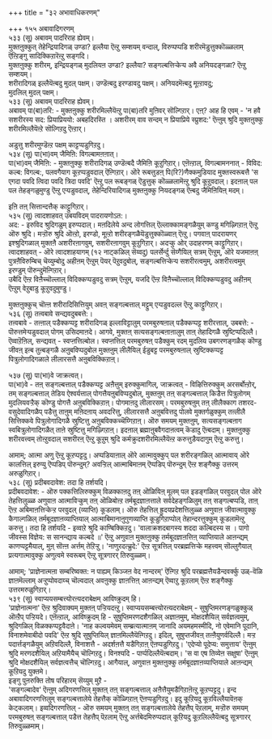 +++
title = "३२ अभावाधिकरणम्"

+++
१५५ अबावादिगरणम्  
५३३ (सू) अबावम् पादरिराह ह्येवम्।  
मुक्तऩुक्कुत् तेहेन्द्रियादिगळ् उण्डा? इल्लैया ऎऩ्ऱु सम्शयम् वन्दाल्, विरुप्पप्पडि शरीरमॆडुत्तुक्कॊळ्ळलाम् ऎऩ्ऱिङ्गु सादिक्किऱारॆऩ्ऱु सङ्गदि।   
मुक्तऩुक्कु शरीरम्, इन्द्रियङ्गळ् मुदलियऩ उण्डा? इल्लैया? सङ्गल्बत्तिऱ्केऱ्प अवै अनियदङ्गळा? ऎऩ्ऱु सम्शयम्।  
शरीरादिगळ् इल्लैयॆऩ्बदु मुदल् पक्षम्। उण्डॆऩ्बदु इरण्डावदु पक्षम्। अनियदमॆऩ्बदु मूऩ्ऱावदु;   
मुदलिल् मुदल् पक्षम्।   
५३३ (सू) अबावम् पादरिराह ह्येवम्।  
अबावम् पा(बा)तरि: - मुक्तऩुक्कु शरीरमिल्लैयॆऩ्ऱु पा(बा)तरि मुऩिवर् सॊल्गिऱार्। एऩ्? आह हि एवम् - 'न हवै सशरीरस्य सद: प्रियाप्रिययो: अबहदिरस्ति । अशरीरम् वाव सन्दम् न प्रियाप्रिये स्प्रुशद:' ऎऩ्ऩुम् श्रुदि मुक्तऩुक्कु शरीरमिल्लैयॆऩ्ऱे सॊल्गिऱदु ऎऩ्ऱार्।

अडुत्तु शरीरमुण्डॆऩ्ऱ पक्षम् काट्टप्पडुगिऱदु।  
५३४ (सू) पा(भा)वम् जैमिऩि: विगल्बामऩऩात्।  
पा(भा)वम् जैमिऩि: - मुक्तऩुक्कु शरीरादिगळ् उण्डॆऩ्बदै जैमिऩि कूऱुगिऱार्। एऩॆऩ्ऱाल्, विगल्बामननात् - विविद: कल्ब: विगल्ब:, पलवगैयाग कूऱप्पडुवदाल् ऎऩ्गिऱार्। ऒरे रूबत्तुडऩ् पि(रि?)णैक्कमुडियाद मुक्तस्वरूबत्तै 'स एगदा पवदि त्विदा पवदि त्रिदा पवदि' ऎऩ्ऱु पल रूबङ्गळ् ऎडुत्तुक् कॊळ्ळलामॆऩ्ऱु श्रुदि कूऱुवदाल्। इदऩाल् पल पल तेहङ्गळुमुण्डु ऎऩ्ऱु एऱ्पडुवदाल्, तेहेन्दिरियादिगळ् मुक्तऩुक्कु नियदङ्गळ् ऎऩ्बदु जैमिऩियिऩ् मदम्।

इऩि तऩ् सित्तान्दत्तैक् काट्टुगिऱार्।  
५३५ (सू) त्वादशाहवत् उबयविदम् पादरायणोऽत:।  
अद: - इरुविद श्रुदिगळुम् इरुप्पदाल्। मऩदिलेये अन्द लोगत्तिल् ऎल्लाक्कामङ्गळैयुम् कण्डु मगिऴ्गिऱाऩ् ऎऩ्ऱु ऒरु श्रुदि। मऱ्ऱॊरु श्रुदि ऒऩ्ऱो, इरण्डो, मूऩ्ऱो शरीरङ्गळैयॆडुत्तुक्कॊळ्वाऩ् ऎऩ्ऱु। पगवाऩ् पादरायणर् इश्श्रुदिगळाल् मुक्तऩै अशरीरऩागवुम्, सशरीरऩागवुम् कूऱुगिऱार्। अदऱ्कु ओर् उदाहरणम् काट्टुगिऱार्। त्वादशाहवत् - ऒरे त्वादशाहयागम् (१२ नाट्कळिल् सॆय्वदु) पलर्सेर्न्दु सॆय्गैयिल् सत्रम् ऎऩ्ऱुम्, ऒरे यजमाऩऩ् पुत्रऩैविरुम्बिच् चॆय्युम्बोदु अहीऩम् ऎऩ्ऱुम् पॆयर् पॆऱुवदुबोल्, सङ्गल्बत्तिऱ्केऱ्प सशरीरत्वमुम्, अशरीरत्वमुम् इरण्डुम् पॊरुन्दुमॆऩ्गिऱार्।  
उबैदि ऎऩ्ऱ विऩैच्चॊल्लाल् विदिक्कप्पडुवदु सत्रम् ऎऩ्ऱुम्, यजदि ऎऩ्ऱ विऩैच्चॊल्लाल् विदिक्कप्पडुवदु अहीऩम् ऎऩ्ऱुम् वेऱुबाडु कूऱुवदुमुण्डु।

मुक्तऩुक्कुच् चॊऩ्ऩ शरीरादिसित्तियुम् अवऩ् सङ्गल्बत्ताल् मट्टुम् एऱ्पडुवदल्ल ऎऩ्ऱु काट्टुगिऱार्।  
५३६ (सू) तऩ्वबावे सन्द्यवदुबबत्ते:।  
तऩ्वबावे - तऩ्ऩाल् पडैक्कप्पट्ट शरीरादिगळ् इल्लाविट्टालुम् परमबुरुषऩाल् पडैक्कप्पट्ट शरीरत्ताल्, उबबत्ते: - पॊरुत्तमेऱ्पडुवदाल् पोगम् उसिदमाऩदे। आगवे, मुक्तऩ् सत्यसङ्गल्बऩाऩालुम् ताऩ् तेहादिगळै स्रुष्टिप्पदिल्लै। ऎव्वाऱॆऩिल्, सन्द्यवत् - स्वप्ऩत्तिल्बोल। स्वप्ऩत्तिल् परमबुरुषऩ् पडैक्कुम् रदम् मुदलिय उबगरणङ्गळैक् कॊण्डु जीवऩ् इऩ्ब तुऩ्बङ्गळै अऩुबविप्पदुबोल मुक्तऩुम् लीलैयिल् ईडुबट्ट परमबुरुषऩाल् स्रुष्टिक्कप्पट्ट पित्रुलोगादिगळाले लीलारसत्तै अऩुबविक्किऱाऩ्।

५३७ (सू) पा(भा)वे जाक्रत्वत्।  
पा(भा)वे - तऩ् सङ्गल्बत्ताल् पडैक्कप्पट्ट अऩैत्तुम् इरुक्कुमागिल्, जाक्रत्वत् - विऴित्तिरुक्कुम् अरसर्बोऩ्ऱोर्, तम् सङ्गल्बत्ताल् तेडिय ऐश्वर्यत्ताल् पोगत्तैयऩुबविप्पदुबोल्, मुक्तऩुम् तऩ् सङ्गल्बत्ताल् किडैत्त पित्रुलोगम् मुदलियवऱ्ऱैक् कॊण्डु पोगत्तै अऩुबविक्किऱाऩ्। पोगमाऩदु लीलारसम्। परमबुरुषऩुम् तऩ् लीलैक्काग तशरद-वसुदेवादिगळैप् पडैत्तु ताऩुम् मऩिदऩाय् अवदरित्तु, लीलारसत्तै अऩुबवित्तदु पोलवे मुक्तर्गळुक्कुम् तऩ्लीलै सित्तिक्कवे पित्रुलोगादिगळै स्रुष्टित्तु अऩुबविक्कच्चॆय्गिऱाऩ्। ऒरु समयम् मुक्तऩुम्, सत्यसङ्गल्बऩाग स्वबित्रुलोगादिगळैत् ताऩे स्रुष्टित्तु मगिऴ्गिऱाऩ्। इदऩाल् ब्रह्माऩुबवैगदाऩत्वम् कॆडादु ऎऩ्बदाम्। मुक्तऩुक्कु शरीरवत्त्वम् तोऩ्ऱुवदाल् सशरीरऩ् ऎऩ्ऱु कूऱुम् श्रुदि कर्मक्रुदशरीरमिल्लैयॆऩ्ऱ करुत्तुडैयदागुम् ऎऩ्ऱु करुत्तु।

आमाम्; आत्मा अणु ऎऩ्ऱु कूऱप्पट्टदु। अप्पडियाऩाल् ऒरे आत्मावुक्कुप् पल शरीरङ्गळिल् आत्मावाय् ऒरे कालत्तिल् इरुप्पु ऎप्पडिप् पॊरुन्दुम्? अवऱ्ऱिल् आत्माबिमाऩम् ऎप्पडिप् पॊरुन्दुम् ऎऩ्ऱ शङ्गैक्कु उत्तरम् अरुळुगिऱार्।  
५३८ (सू) प्रदीबवदावेश: तदा हि तर्शयदि।  
प्रदीबवदावेश: - ऒरु पक्कत्तिलिरुक्कुम् विळक्काऩदु तऩ् ऒळियिऩ् मूलम् पल इडङ्गळिल् परवुदल् पोल ऒरे तेहत्तिलुळ्ळ अणुवाऩ आत्माविऱ्कुम् तऩ् ऒळिबोऩ्ऱ तर्मबूदज्ञाऩत्ताले सर्वदेहङ्गळिलुम् तऩ् सङ्गल्बप्पडि, ताऩ् ऎऩ्ऱ अबिमाऩत्तिऱ्केऱ्ऱ परवुदल् (व्याप्ति) कूडलाम्। ऒरु तेहत्तिल् ह्रुदयप्रदेशत्तिलुळ्ळ अणुवाऩ जीवात्मावुक्कु कैगाल्गळिल् तर्मबूदज्ञाऩव्याप्तियाल् आत्माबिमानाऩुगुणव्याप्ति कूडुगिऱाप्पोल् तेहान्दरत्तुक्कुम् कूडलामॆऩ्ऱु करुत्तु। तदा हि तर्शयदि - इव्वाऱे श्रुदि काण्बिक्किऱदु। 'वालाक्रशदबागस्य शददा कल्बिदस्य स । पागो जीवस्स विज्ञेय: स सानन्द्याय कल्बदे ॥' ऎऩ्ऱु अणुवाऩ मुक्तऩुक्कु तर्मबूदज्ञाऩत्तिऩ् व्याप्तियाले आऩन्द्यम् काणप्पट्टमैयाल्, मुऩ् सॊऩ्ऩ अर्त्तम् तेऱिऱ्ऱु। 'नाणुरदत्च्रुदे:' ऎऩ्ऱ सूत्रत्तिल् परब्रह्मत्तिऱ्के महत्त्वम् सॊल्लुगैयाल् प्रत्यगात्मावुक्कु अणुत्वमे स्वरूबम् ऎऩ्ऱु सूत्रगारर् तिरुवुळ्ळम्।

आमाम्; 'प्राज्ञेनात्मऩा सम्बरिष्वक्त: न पाह्यम् किञ्जऩ वेद नान्दरम्' ऎऩ्गिऱ श्रुदि परब्रह्मत्तैयडैन्दवर्क्कु उळ्-वॆळि ज्ञाऩमॆल्लाम् अऱ्ऱुप्पोवदाय्च् चॊल्वदाल् अवऩुक्कु ज्ञाऩत्तिऩ् आऩन्द्यम् ऎव्वाऱु कूऱलाम् ऎऩ्ऱ शङ्गैक्कु उत्तरमरुळुगिऱार्।  
५३९ (सू) स्वाप्ययसम्बत्त्योरऩ्यदराबेक्षम् आविष्क्रुदम् हि।  
'प्राज्ञेनात्मना' ऎऩ्ऱ श्रुदिवाक्यम् मुक्तऩ् पऱ्ऱियदऩ्ऱु। स्वाप्ययसम्बत्त्योरऩ्यदराबेक्षम् - सुषुप्तिमरणङ्गळुक्कुळ् ऒऩ्ऱैप् पऱ्ऱियदे। एऩॆऩ्ऱाल्, आविष्क्रुदम् हि - सुषुप्तिमरणदशैगळिल् अज्ञाऩमुम्, मोक्षदशैयिल् सर्वज्ञत्वमुम्, श्रुदिगळिल् विळक्कप्पट्टवैदाऩे। 'नाह कल्वयमेवम् सम्ब्रत्यात्माऩम् जानादि अयमहमस्मीदि, नो एवेमानि पूदानि, विनाशमेवाबीदो पवदि' ऎऩ्ऱ श्रुदि सुषुप्तियिल् ज्ञाऩमिल्लैयॆऩ्गिऱदु। इदिल्, सुषुप्तजीवऩ् तऩ्ऩैयुणर्वदिल्लै। मऱ्ऱ पदार्त्तङ्गळैयुम् अऱिवदिल्लै, विनाशत्तै - अदर्शऩत्तै यडैगिऱाऩ् ऎऩप्पडुगिऱदु। 'एदेप्यो पूदेप्य: समुत्ताय' ऎऩ्ऩुम् श्रुदि मरणदशैयिल् अऱियामैयैच् चॊल्गिऱदु। विनश्यदि - पार्प्पदिल्लैयॆऩ्बदाम्। 'स वा एष तिव्येऩ सक्षुषा' ऎऩ्ऩुम् श्रुदि मोक्षदशैयिल् सर्वज्ञत्वत्तैच् चॊल्गिऱदु। आगैयाल्, अणुवाऩ मुक्तऩुक्कु तर्मबूदज्ञाऩव्याप्तियाले आऩन्द्यम् कूऱियदु युक्तमे।   
इङ्गु पुऩरुक्ति तोष परिहारम् सॆय्युम् मुऱै -  
'सङ्गल्बादेव' ऎऩ्ऩुम् अदिगरणत्तिल् मुक्तऩ् तऩ् सङ्गल्बत्ताल् अऩैत्तैयुमडैगिऱाऩॆऩ्ऱु कूऱप्पट्टदु। इन्द अबावादिगरणत्तिलुम् सङ्गल्बत्तालेये तेहत्तैक् कॊळ्गिऱाऩ् ऎऩप्पडुगिऱदु। इदु कूऱियदु कूऱविल्लैयावॆऩक् केट्कलाम्। इव्वदिगरणत्तिल् - ऒरु समयम् मुक्तऩ् तऩ् सङ्गल्बत्तालेये तेहत्तैप् पॆऱलाम्, मऱ्ऱॊरु समयम् परमबुरुषऩ् सङ्गल्बत्ताल् पडैत्त तेहत्तैप् पॆऱलाम् ऎऩ्ऱु अर्त्तबेदमिरुप्पदाल् कूऱियदु कूऱलिल्लैयॆऩ्बदु सूत्रगारर् तिरुवुळ्ळमाम्।

